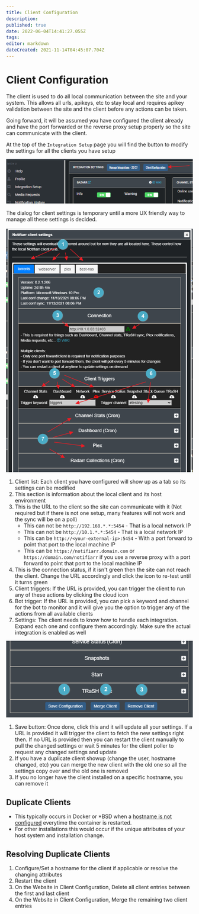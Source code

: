 ```yaml
---
title: Client Configuration
description: 
published: true
date: 2022-06-04T14:41:27.055Z
tags: 
editor: markdown
dateCreated: 2021-11-14T04:45:07.704Z
---
```


# Client Configuration

The client is used to do all local communication between the site and your system. This allows all urls, apikeys, etc to stay local and requires apikey validation between the site and the client before any actions can be taken.

Going forward, it will be assumed you have configured the client already and have the port forwarded or the reverse proxy setup properly so the site can communicate with the client.

At the top of the `Integration Setup` page you will find the button to modify the settings for all the clients you have setup

![client-config-button.png](/clientconfig/client-config-button.png)

The dialog for client settings is temporary until a more UX friendly way to manage all these settings is decided.

![client-config-settings-1.png](/clientconfig/client-config-settings-1.png)

1. Client list: Each client you have configured will show up as a tab so its settings can be modified
1. This section is information about the local client and its host environment
1. This is the URL to the client so the site can communicate with it (Not required but if there is not one setup, many features will not work and the sync will be on a poll)
	- This can not be `http://192.168.*.*:5454` - That is a local network IP
	- This can not be `http://10.1.*.*:5454` - That is a local network IP
	- This can be `http://<your-external-ip>:5454` - With a port forward to point that port to the local machine IP
	- This can be `https://notifiarr.domain.com` or `https://domain.com/notifiarr` if you use a reverse proxy with a port forward to point that port to the local machine IP
1. This is the connection status, if it isn't green then the site can not reach the client. Change the URL accordingly and click the icon to re-test until it turns green
1. Client triggers: If the URL is provided, you can trigger the client to run any of these actions by clicking the cloud icon
1. Bot trigger: If the URL is provided, you can pick a keyword and channel for the bot to monitor and it will give you the option to trigger any of the actions from all available clients
1. Settings: The client needs to know how to handle each integration. Expand each one and configure them accordingly. Make sure the actual integration is enabled as well

![client-config-settings-2.png](/clientconfig/client-config-settings-2.png)

1. Save button: Once done, click this and it will update all your settings. If a URL is provided it will trigger the client to fetch the new settings right then. If no URL is provided then you can restart the client manually to pull the changed settings or wait 5 minutes for the client poller to request any changed settings and update
1. If you have a duplicate client showup (change the user, hostname changed, etc) you can merge the new client with the old one so all the settings copy over and the old one is removed
1. If you no longer have the client installed on a specific hostname, you can remove it

## Duplicate Clients

- This typically occurs in Docker or \*BSD when a [hostname is not configured](/Client/Installation#hostname) everytime the container is restarted.
- For other installations this would occur if the unique attributes of your host system and installation change.

## Resolving Duplicate Clients

1. Configure/Set a hostname for the client if applicable or resolve the changing attributes
1. Restart the client
1. On the Website in Client Configuration, Delete all client entries between the first and last client
1. On the Website in Client Configuration, Merge the remaining two client entries